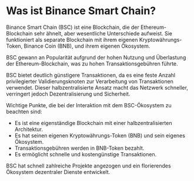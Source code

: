 # Was ist Binance Smart Chain?

Binance Smart Chain (BSC) ist eine Blockchain, die der Ethereum-Blockchain sehr ähnelt, aber wesentliche Unterschiede aufweist. Sie funktioniert als separate Blockchain mit ihrem eigenen Kryptowährungs-Token, Binance Coin (BNB), und ihrem eigenen Ökosystem.

BSC gewann an Popularität aufgrund der hohen Nutzung und Überlastung der Ethereum-Blockchain, was zu hohen Transaktionsgebühren führte.

BSC bietet deutlich günstigere Transaktionen, da es eine feste Anzahl privilegierter Validierungsknoten zur Verarbeitung von Transaktionen verwendet. Dieser halbzentralisierte Ansatz macht das Netzwerk schneller, verringert jedoch Dezentralisierung und Sicherheit.

Wichtige Punkte, die bei der Interaktion mit dem BSC-Ökosystem zu beachten sind:

- Es ist eine eigenständige Blockchain mit einer halbzentralisierten Architektur.
- Es hat seinen eigenen Kryptowährungs-Token (BNB) und sein eigenes Ökosystem.
- Transaktionsgebühren werden in BNB-Token bezahlt.
- Es ermöglicht schnelle und kostengünstige Transaktionen.

BSC hat schnell zahlreiche Projekte angezogen und ein florierendes Ökosystem dezentraler Dienste entwickelt.